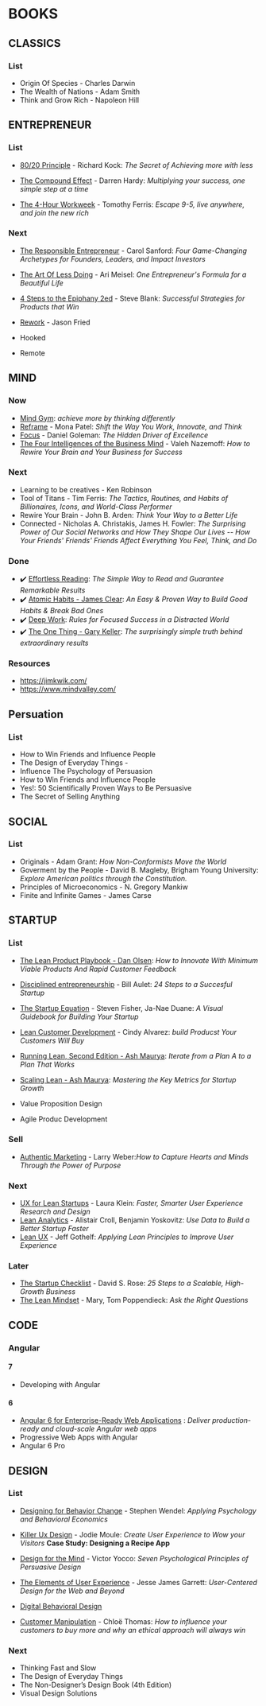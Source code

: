 # BOOKS

## CLASSICS
### List
- Origin Of Species - Charles Darwin
- The Wealth of Nations - Adam Smith
- Think and Grow Rich - Napoleon Hill

## ENTREPRENEUR

### List
- [80/20 Principle](./80-20-principle.md) - Richard Kock: *The Secret of Achieving more with less*
- [The Compound Effect](./the-compound-effect.md) - Darren Hardy: *Multiplying your success, one simple step at a time*

- [The 4-Hour Workweek](./4-hour-workweek.md) - Tomothy Ferris: *Escape 9-5, live anywhere, and join the new rich*

### Next
- [The Responsible Entrepreneur](./the-responsible-entrepreneur.md) - Carol Sanford: *Four Game-Changing Archetypes for Founders, Leaders, and Impact Investors*
- [The Art Of Less Doing](./the-art-of-less-doing.md) - Ari Meisel: *One Entrepreneur's Formula for a Beautiful Life*

- [4 Steps to the Epiphany 2ed](./4-steps-epiphany.md) - Steve Blank: *Successful Strategies for Products that Win*

- [Rework](./rework.md) - Jason Fried

- Hooked
- Remote

## MIND

### Now
- [Mind Gym](./mind-gym.md): *achieve more by thinking differently*
- [Reframe](./reframe.md) - Mona Patel: *Shift the Way You Work, Innovate, and Think*
- [Focus](./focus.md) - Daniel Goleman: *The Hidden Driver of Excellence*
- [The Four Intelligences of the Business Mind](./four-int-business-mind.md) - Valeh Nazemoff: *How to Rewire Your Brain and Your Business for Success*

### Next
- Learning to be creatives - Ken Robinson
- Tool of Titans - Tim Ferris: *The Tactics, Routines, and Habits of Billionaires, Icons, and World-Class Performer*
- Rewire Your Brain - John B. Arden: *Think Your Way to a Better Life*
- Connected - Nicholas A. Christakis, James H. Fowler: *The Surprising Power of Our Social Networks and How They Shape Our Lives -- How Your Friends' Friends' Friends Affect Everything You Feel, Think, and Do*

### Done
- :heavy_check_mark: [Effortless Reading](./efforless-reading.md): 
*The Simple Way to Read and Guarantee Remarkable Results*
- :heavy_check_mark: [Atomic Habits - James Clear](./atomic-habits.md): *An Easy & Proven Way to Build Good Habits & Break Bad Ones*
- :heavy_check_mark: [Deep Work](./deep-work.md): *Rules for Focused Success in a Distracted World*
- :heavy_check_mark: [The One Thing - Gary Keller](./the-one-thing.md): *The surprisingly simple truth behind extraordinary results*

### Resources
- https://jimkwik.com/
- https://www.mindvalley.com/


## Persuation

### List
- How to Win Friends and Influence People
- The Design of Everyday Things - 
- Influence The Psychology of Persuasion
- How to Win Friends and Influence People
- Yes!: 50 Scientifically Proven Ways to Be Persuasive
- The Secret of Selling Anything 

## SOCIAL

### List
- Originals - Adam Grant: *How Non-Conformists Move the World*
- Goverment by the People - David B. Magleby, Brigham Young University: *Explore American politics through the Constitution.*
- Principles of Microeconomics - N. Gregory Mankiw
- Finite and Infinite Games - James Carse

## STARTUP

### List 
- [The Lean Product Playbook - Dan Olsen](./lean-product-playbook.md): *How to Innovate With Minimum Viable Products And Rapid Customer Feedback*
- [Disciplined entrepreneurship](./disciplined-entrepreneurship.md) - Bill Aulet: *24 Steps to a Succesful Startup*

- [The Startup Equation](./the-startup-equation.md) - Steven Fisher, Ja-Nae Duane: *A Visual Guidebook for Building Your Startup*
- [Lean Customer Development](./lean-customer-dev.md) - Cindy Alvarez: *build Producst Your Customers Will Buy*

- [Running Lean, Second Edition - Ash Maurya](./running-lean-2ed.md): *Iterate from a Plan A to a Plan That Works*
- [Scaling Lean - Ash Maurya](./scaling-lean.md): *Mastering the Key Metrics for Startup Growth*

- Value Proposition Design
- Agile Produc Development
### Sell
- [Authentic Marketing](./authentic-marketing.md) - Larry Weber:*How to Capture Hearts and Minds Through the Power of Purpose*

### Next
- [UX for Lean Startups](./ux-for-lean-startup.md) - Laura Klein: *Faster, Smarter User Experience Research and Design*
- [Lean Analytics](./lean-analytics.md) - Alistair Croll, Benjamin Yoskovitz: *Use Data to Build a Better Startup Faster*
- [Lean UX](./lean-ux.md) - Jeff Gothelf: *Applying Lean Principles to Improve User Experience*


### Later
- [The Startup Checklist](./the-startup-checklist.md) - David S. Rose: *25 Steps to a Scalable, High-Growth Business*
- [The Lean Mindset](./lean-mindset.md) - Mary, Tom Poppendieck: *Ask the Right Questions*


## CODE

### Angular

#### 7
- Developing with Angular

#### 6
- [Angular 6 for Enterprise-Ready Web Applications](./ng6-enterprise.md) : *Deliver production-ready and cloud-scale Angular web apps*
- Progressive Web Apps with Angular
- Angular 6 Pro

## DESIGN

### List
- [Designing for Behavior Change](./design-for-behavior-change.md) - Stephen Wendel: *Applying Psychology and Behavioral Economics*
- [Killer Ux Design](./killer-ux-design.md) - Jodie Moule: *Create User Experience to Wow your Visitors* **Case Study: Designing a Recipe App**

- [Design for the Mind](./design-for-the-mind.md) - Victor Yocco: *Seven Psychological Principles of Persuasive Design*
- [The Elements of User Experience](./elements-ux.md) - Jesse James Garrett: *User-Centered Design for the Web and Beyond*
- [Digital Behavioral  Design](./digital-behavioral-design.md)

- [Customer Manipulation](./customer-manipulation.md) - Chloë Thomas: *How to influence your customers to buy more and why an ethical approach will always win*

### Next
- Thinking Fast and Slow
- The Design of Everyday Things
- The Non-Designer’s Design Book (4th Edition)
- Visual Design Solutions


